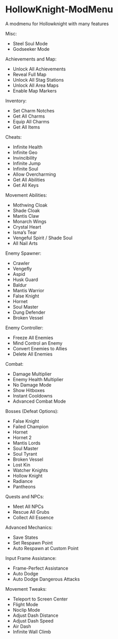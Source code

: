 # HollowKnight-ModMenu
A modmenu for Hollowknight with many features

Misc:
- Steel Soul Mode
- Godseeker Mode

Achievements and Map:
- Unlock All Achievements
- Reveal Full Map
- Unlock All Stag Stations
- Unlock All Area Maps
- Enable Map Markers

Inventory:
- Set Charm Notches
- Get All Charms
- Equip All Charms
- Get All Items

Cheats:
- Infinite Health
- Infinite Geo
- Invincibility
- Infinite Jump
- Infinite Soul
- Allow Overcharming
- Get All Abilities
- Get All Keys

Movement Abilities:
- Mothwing Cloak
- Shade Cloak
- Mantis Claw
- Monarch Wings
- Crystal Heart
- Isma’s Tear
- Vengeful Spirit / Shade Soul
- All Nail Arts

Enemy Spawner:
- Crawler
- Vengefly
- Aspid
- Husk Guard
- Baldur
- Mantis Warrior
- False Knight
- Hornet
- Soul Master
- Dung Defender
- Broken Vessel

Enemy Controller:
- Freeze All Enemies
- Mind Control an Enemy
- Convert Enemies to Allies
- Delete All Enemies

Combat:
- Damage Multiplier
- Enemy Health Multiplier
- No Damage Mode
- Show Hitboxes
- Instant Cooldowns
- Advanced Combat Mode

Bosses (Defeat Options):
- False Knight
- Failed Champion
- Hornet
- Hornet 2
- Mantis Lords
- Soul Master
- Soul Tyrant
- Broken Vessel
- Lost Kin
- Watcher Knights
- Hollow Knight
- Radiance
- Pantheons

Quests and NPCs:
- Meet All NPCs
- Rescue All Grubs
- Collect All Essence

Advanced Mechanics:
- Save States
- Set Respawn Point
- Auto Respawn at Custom Point

Input Frame Assistance:
- Frame-Perfect Assistance
- Auto Dodge
- Auto Dodge Dangerous Attacks

Movement Tweaks:
- Teleport to Screen Center
- Flight Mode
- Noclip Mode
- Adjust Dash Distance
- Adjust Dash Speed
- Air Dash
- Infinite Wall Climb
